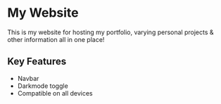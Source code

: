 # My Website
This is my website for hosting my portfolio, varying personal projects & other information all in one place!

## Key Features
- Navbar
- Darkmode toggle
- Compatible on all devices
